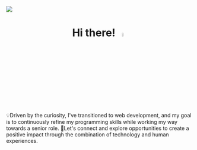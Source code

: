<img src="https://t4.ftcdn.net/jpg/02/78/37/47/360_F_278374738_ypRn0utOVnebuhmpSrDiwkzFsdqEm0aa.jpg">

<h1 align="center">Hi there!   <img src="https://media.giphy.com/media/hvRJCLFzcasrR4ia7z/giphy.gif" width="5%"></h1>
💡Driven by the curiosity, I've transitioned to web development, and my goal is to continuously refine my programming skills while working my way towards a senior role.
🚀Let's connect and explore opportunities to create a positive impact through the combination of technology and human experiences.

